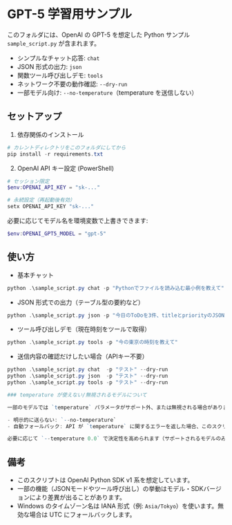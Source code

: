 # GPT-5 学習用サンプル

このフォルダには、OpenAI の GPT-5 を想定した Python サンプル `sample_script.py` が含まれます。

- シンプルなチャット応答: `chat`
- JSON 形式の出力: `json`
- 関数ツール呼び出しデモ: `tools`
- ネットワーク不要の動作確認: `--dry-run`
- 一部モデル向け: `--no-temperature`（temperature を送信しない）

## セットアップ

1) 依存関係のインストール

```powershell
# カレントディレクトリをこのフォルダにしてから
pip install -r requirements.txt
```

2) OpenAI API キー設定 (PowerShell)

```powershell
# セッション限定
$env:OPENAI_API_KEY = "sk-..."

# 永続設定（再起動後有効）
setx OPENAI_API_KEY "sk-..."
```

必要に応じてモデル名を環境変数で上書きできます:

```powershell
$env:OPENAI_GPT5_MODEL = "gpt-5"
```

## 使い方

- 基本チャット

```powershell
python .\sample_script.py chat -p "Pythonでファイルを読み込む最小例を教えて"
```

- JSON 形式での出力（テーブル型の要約など）

```powershell
python .\sample_script.py json -p "今日のToDoを3件、titleとpriorityのJSONで出力"
```

- ツール呼び出しデモ（現在時刻をツールで取得）

```powershell
python .\sample_script.py tools -p "今の東京の時刻を教えて"
```

- 送信内容の確認だけしたい場合（APIキー不要）

```powershell
python .\sample_script.py chat  -p "テスト" --dry-run
python .\sample_script.py json  -p "テスト" --dry-run
python .\sample_script.py tools -p "テスト" --dry-run

### temperature が使えない/無視されるモデルについて

一部のモデルでは `temperature` パラメータがサポート外、または無視される場合があります。

- 明示的に送らない: `--no-temperature`
- 自動フォールバック: API が `temperature` に関するエラーを返した場合、このスクリプトは `temperature` を外して自動で再試行します。

必要に応じて `--temperature 0.0` で決定性を高められます（サポートされるモデルのみ）。
```

## 備考
- このスクリプトは OpenAI Python SDK v1 系を想定しています。
- 一部の機能（JSONモードやツール呼び出し）の挙動はモデル・SDKバージョンにより差異が出ることがあります。
- Windows のタイムゾーン名は IANA 形式（例: `Asia/Tokyo`）を使います。無効な場合は UTC にフォールバックします。

